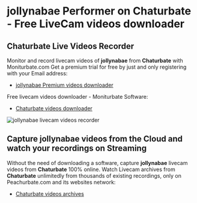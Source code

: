 # jollynabae Performer on Chaturbate - Free LiveCam videos downloader

## Chaturbate Live Videos Recorder

Monitor and record livecam videos of **jollynabae** from **Chaturbate** with Moniturbate.com
Get a premium trial for free by just and only registering with your Email address:
* [jollynabae Premium videos downloader](https://moniturbate.com/request-demo-licence-key.html)

Free livecam videos downloader - Moniturbate Software:
* [Chaturbate videos downloader](https://moniturbate.com/moniturbate-download-software.html)

![jollynabae livecam videos recorder](https://peachurnet.com/templates/moniturbate-software.png)


## Capture jollynabae videos from the Cloud and watch your recordings on Streaming

Without the need of downloading a software, capture **jollynabae** livecam videos from **Chaturbate** 100% online.
Watch Livecam archives from **Chaturbate** unlimitedly from thousands of existing recordings, only on Peachurbate.com and its websites network:
* [Chaturbate videos archives](https://peachurnet.com/)